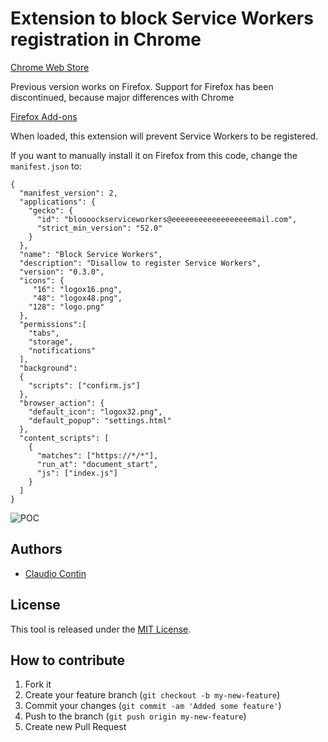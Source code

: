 Extension to block Service Workers registration in Chrome
=========

[Chrome Web Store](https://chrome.google.com/webstore/detail/block-service-workers/ceokjgeibfjfcboemhdpkdalankbmnej)



Previous version works on Firefox. Support for Firefox has been discontinued, because major differences with Chrome

[Firefox Add-ons](https://addons.mozilla.org/en-US/firefox/addon/block-service-workers/)


When loaded, this extension will prevent Service Workers to be registered.

If you want to manually install it on Firefox from this code, change the `manifest.json` to:
```
{
  "manifest_version": 2,
  "applications": {
    "gecko": {
      "id": "bloooockserviceworkers@eeeeeeeeeeeeeeeeeemail.com",
      "strict_min_version": "52.0"
    }
  },
  "name": "Block Service Workers",
  "description": "Disallow to register Service Workers",
  "version": "0.3.0",
  "icons": {
     "16": "logox16.png",
     "48": "logox48.png",
    "128": "logo.png" 
  },        
  "permissions":[
    "tabs",
    "storage",
    "notifications"
  ],
  "background":
  {
    "scripts": ["confirm.js"]    
  },
  "browser_action": {
    "default_icon": "logox32.png",
    "default_popup": "settings.html"
  },
  "content_scripts": [
    {
      "matches": ["https://*/*"],
      "run_at": "document_start",
      "js": ["index.js"]
    }
  ]
}
```

![POC](https://i.imgur.com/eQ8Cim0.png)

## Authors ##

  * [Claudio Contin](http://github.com/clod81)
  
## License

This tool is released under the [MIT License](https://opensource.org/licenses/MIT).

## How to contribute

1. Fork it
2. Create your feature branch (`git checkout -b my-new-feature`)
3. Commit your changes (`git commit -am 'Added some feature'`)
4. Push to the branch (`git push origin my-new-feature`)
5. Create new Pull Request
